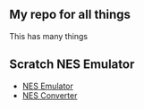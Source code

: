 ## My repo for all things

This has many things

## Scratch NES Emulator
- [NES Emulator](https://scratch.mit.edu/projects/960610607/editor/)
- [NES Converter](converter.html)
